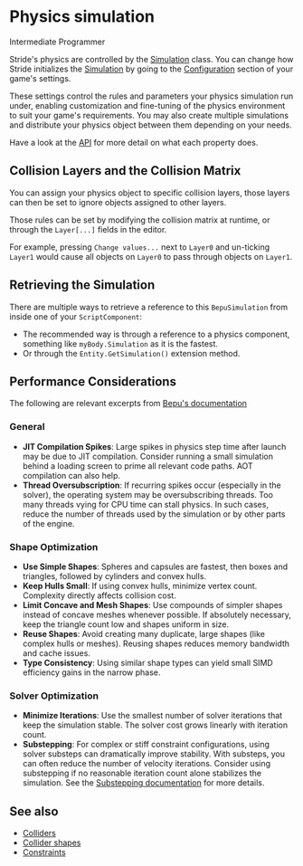 # Physics simulation

<span class="badge text-bg-primary">Intermediate</span>
<span class="badge text-bg-success">Programmer</span>

Stride's physics are controlled by the [Simulation](xref:Stride.BepuPhysics.BepuSimulation) class.
You can change how Stride initializes the [Simulation](xref:Stride.BepuPhysics.BepuSimulation) by going to the [Configuration](configuration.md) section of your game's settings.

These settings control the rules and parameters your physics simulation run under, enabling customization and fine-tuning of the physics environment to suit your game's requirements.
You may also create multiple simulations and distribute your physics object between them depending on your needs.

Have a look at the [API](xref:Stride.BepuPhysics.BepuSimulation) for more detail on what each property does.

## Collision Layers and the Collision Matrix

You can assign your physics object to specific collision layers, those layers can then be set to ignore objects assigned to other layers. 

Those rules can be set by modifying the collision matrix at runtime, or through the `Layer[...]` fields in the editor.

For example, pressing `Change values...`  next to `Layer0` and un-ticking `Layer1` would cause all objects on `Layer0` to pass through objects on `Layer1`.

## Retrieving the Simulation

There are multiple ways to retrieve a reference to this `BepuSimulation` from inside one of your `ScriptComponent`:
- The recommended way is through a reference to a physics component, something like `myBody.Simulation` as it is the fastest.
- Or through the `Entity.GetSimulation()` extension method.

## Performance Considerations

The following are relevant excerpts from [Bepu's documentation](https://github.com/bepu/bepuphysics2/blob/master/Documentation/PerformanceTips.md)

### General
- **JIT Compilation Spikes**: Large spikes in physics step time after launch may be due to JIT compilation. Consider running a small simulation behind a loading screen to prime all relevant code paths. AOT compilation can also help.
- **Thread Oversubscription**: If recurring spikes occur (especially in the solver), the operating system may be oversubscribing threads. Too many threads vying for CPU time can stall physics. In such cases, reduce the number of threads used by the simulation or by other parts of the engine.

### Shape Optimization
- **Use Simple Shapes**: Spheres and capsules are fastest, then boxes and triangles, followed by cylinders and convex hulls.  
- **Keep Hulls Small**: If using convex hulls, minimize vertex count. Complexity directly affects collision cost.
- **Limit Concave and Mesh Shapes**: Use compounds of simpler shapes instead of concave meshes whenever possible. If absolutely necessary, keep the triangle count low and shapes uniform in size.
- **Reuse Shapes**: Avoid creating many duplicate, large shapes (like complex hulls or meshes). Reusing shapes reduces memory bandwidth and cache issues.
- **Type Consistency**: Using similar shape types can yield small SIMD efficiency gains in the narrow phase.

### Solver Optimization
- **Minimize Iterations**: Use the smallest number of solver iterations that keep the simulation stable. The solver cost grows linearly with iteration count.
- **Substepping**: For complex or stiff constraint configurations, using solver substeps can dramatically improve stability. With substeps, you can often reduce the number of velocity iterations. Consider using substepping if no reasonable iteration count alone stabilizes the simulation. See the [Substepping documentation](Constraints.md) for more details.

## See also
* [Colliders](colliders.md)
* [Collider shapes](collider-shapes.md)
* [Constraints](Constraints.md)